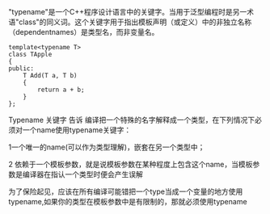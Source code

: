 ﻿
"typename"是一个C++程序设计语言中的关键字。当用于泛型编程时是另一术语"class"的同义词。这个关键字用于指出模板声明（或定义）中的非独立名称（dependentnames）是类型名，而非变量名。

    template<typename T>
    class TApple
    {
    public:
    	T Add(T a, T b)
    	{
    		return a + b;
    	}
    };

Typename 关键字 告诉 编译把一个特殊的名字解释成一个类型，在下列情况下必须对一个name使用typename关键字：

1一个唯一的name(可以作为类型理解)，嵌套在另一个类型中；

2 依赖于一个模板参数，就是说模板参数在某种程度上包含这个name，当模板参数是编译器在指认一个类型时便会产生误解

为了保险起见，应该在所有编译可能错把一个type当成一个变量的地方使用typename,如果你的类型在模板参数中是有限制的，那就必须使用typename
